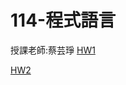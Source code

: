 # 114-程式語言
授課老師:蔡芸琤
[HW1](https://github.com/yu072333/114-/blob/main/hw1.ipynb)

[HW2](https://github.com/yu072333/114-/blob/main/%E7%A8%8B%E8%A8%ADHW2.ipynb)
